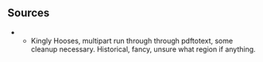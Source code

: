 Sources
-------

 *  - Kingly Hooses, multipart run through through pdftotext, some cleanup necessary. Historical, fancy, unsure what region if anything. 


 [kingly]: http://www.scotslanguage.co.uk/library/document/Kingly_Hooses_Text_Pairt_1.pdf

